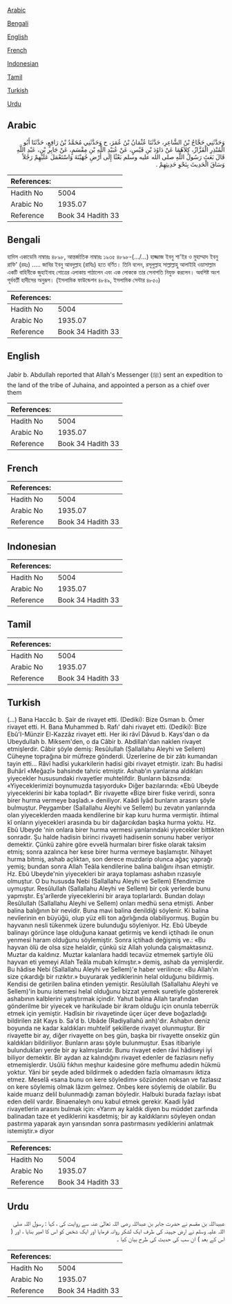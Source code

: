 [Arabic](#arabic)

[Bengali](#bengali)

[English](#english)

[French](#french)

[Indonesian](#indonesian)

[Tamil](#tamil)

[Turkish](#turkish)

[Urdu](#urdu)

## Arabic


<div dir="rtl" lang="ar" style={{fontSize:'larger',backgroundColor:'#f8f9fa',padding:20}}>
وَحَدَّثَنِي حَجَّاجُ بْنُ الشَّاعِرِ، حَدَّثَنَا عُثْمَانُ بْنُ عُمَرَ، ح وَحَدَّثَنِي مُحَمَّدُ بْنُ رَافِعٍ، حَدَّثَنَا أَبُو الْمُنْذِرِ الْقَزَّازُ، كِلاَهُمَا عَنْ دَاوُدَ بْنِ قَيْسٍ، عَنْ عُبَيْدِ اللَّهِ بْنِ مِقْسَمٍ، عَنْ جَابِرِ بْنِ، عَبْدِ اللَّهِ قَالَ بَعَثَ رَسُولُ اللَّهِ صلى الله عليه وسلم بَعْثًا إِلَى أَرْضِ جُهَيْنَةَ وَاسْتَعْمَلَ عَلَيْهِمْ رَجُلاً وَسَاقَ الْحَدِيثَ بِنَحْوِ حَدِيثِهِمْ ‏.‏
</div>
<div style={{backgroundColor:'#f8f9fa',padding:20, marginBottom: 10}}><table> <thead> <tr> <th>References:</th> <th></th> </tr> </thead> <tbody><tr><td>Hadith No</td><td>5004</td></tr><tr><td>Arabic No</td><td>1935.07</td></tr><tr><td>Reference</td><td>Book 34 Hadith 33</td></tr></tbody></table></div>

## Bengali


<div dir="ltr" lang="bn" style={{fontSize:'larger',backgroundColor:'#f8f9fa',padding:20}}>
হাদিস একাডেমি নাম্বারঃ ৪৮৯৮, আন্তর্জাতিক নাম্বারঃ ১৯৩৫ ৪৮৯৮-(.../...) হাজ্জাজ ইবনু শা'ইর ও মুহাম্মাদ ইবনু রাফি' (রহঃ) ..... জাবির ইবনু আবদুল্লাহ (রাযিঃ) হতে বর্ণিত। তিনি বলেন, রসূলুল্লাহ সাল্লাল্লাহু আলাইহি ওয়াসাল্লাম একটি বাহিনীকে জুহাইনাহ গোত্রের এলাকায় পাঠালেন এবং এক লোককে তার সেনাপতি নিযুক্ত করলেন। অবশিষ্ট অংশ পূর্ববর্তী হাদীসের অনুরূপ। (ইসলামিক ফাউন্ডেশন ৪৮৪৯, ইসলামিক সেন্টার ৪৮৫০)
</div>
<div style={{backgroundColor:'#f8f9fa',padding:20, marginBottom: 10}}><table> <thead> <tr> <th>References:</th> <th></th> </tr> </thead> <tbody><tr><td>Hadith No</td><td>5004</td></tr><tr><td>Arabic No</td><td>1935.07</td></tr><tr><td>Reference</td><td>Book 34 Hadith 33</td></tr></tbody></table></div>

## English


<div dir="ltr" lang="en" style={{fontSize:'larger',backgroundColor:'#f8f9fa',padding:20}}>
Jabir b. Abdullah reported that Allah's Messenger (ﷺ) sent an expedition to the land of the tribe of Juhaina, and appointed a person as a chief over them
</div>
<div style={{backgroundColor:'#f8f9fa',padding:20, marginBottom: 10}}><table> <thead> <tr> <th>References:</th> <th></th> </tr> </thead> <tbody><tr><td>Hadith No</td><td>5004</td></tr><tr><td>Arabic No</td><td>1935.07</td></tr><tr><td>Reference</td><td>Book 34 Hadith 33</td></tr></tbody></table></div>

## French


<div dir="ltr" lang="fr" style={{fontSize:'larger',backgroundColor:'#f8f9fa',padding:20}}>

</div>
<div style={{backgroundColor:'#f8f9fa',padding:20, marginBottom: 10}}><table> <thead> <tr> <th>References:</th> <th></th> </tr> </thead> <tbody><tr><td>Hadith No</td><td>5004</td></tr><tr><td>Arabic No</td><td>1935.07</td></tr><tr><td>Reference</td><td>Book 34 Hadith 33</td></tr></tbody></table></div>

## Indonesian


<div dir="ltr" lang="id" style={{fontSize:'larger',backgroundColor:'#f8f9fa',padding:20}}>

</div>
<div style={{backgroundColor:'#f8f9fa',padding:20, marginBottom: 10}}><table> <thead> <tr> <th>References:</th> <th></th> </tr> </thead> <tbody><tr><td>Hadith No</td><td>5004</td></tr><tr><td>Arabic No</td><td>1935.07</td></tr><tr><td>Reference</td><td>Book 34 Hadith 33</td></tr></tbody></table></div>

## Tamil


<div dir="ltr" lang="ta" style={{fontSize:'larger',backgroundColor:'#f8f9fa',padding:20}}>

</div>
<div style={{backgroundColor:'#f8f9fa',padding:20, marginBottom: 10}}><table> <thead> <tr> <th>References:</th> <th></th> </tr> </thead> <tbody><tr><td>Hadith No</td><td>5004</td></tr><tr><td>Arabic No</td><td>1935.07</td></tr><tr><td>Reference</td><td>Book 34 Hadith 33</td></tr></tbody></table></div>

## Turkish


<div dir="ltr" lang="tr" style={{fontSize:'larger',backgroundColor:'#f8f9fa',padding:20}}>
(…) Bana Haccâc b. Şair de rivayet etti. (Dediki): Bize Osman b. Ömer rivayet etti. H. Bana Muhammed b. Rafı' dahi rivayet etti. (Dediki): Bize Ebû'I-Münzir El-Kazzâz rivayet etti. Her iki râvî Dâvud b. Kays'dan o da Ubeydullah b. Miksem'den, o da Câbir b. Abdillah'dan naklen rivayet etmişlerdir. Câbir şöyle demiş: Resûlullah (Sallallahu Aleyhi ve Sellem) Cüheyne toprağına bir müfreze gönderdi. Üzerlerine de bir zâtı kumandan tayin etti... Râvî hadîsi yukarkilerin hadisi gibi rivayet etmiştir. izah: Bu hadisi Buhârî «Meğazî» bahsinde tahric etmiştir. Ashab’ın yanlarına aldıkları yiyecekler hususundaki rivayetler muhtelifdir. Bunların bâzısında: «Yiyeceklerimizi boynumuzda taşıyorduk» Diğer bazılarında: «Ebû Ubeyde yiyeceklerini bir kaba topladı*. Bir rivayette «Bize birer fiske verirdi, sonra birer hurma vermeye başladı.» deniliyor. Kaâdi İyâd bunların arasını şöyle bulmuştur. Peygamber (Sallallahu Aleyhi ve Sellem) bu zevatın yanlarında olan yiyeceklerden maada kendilerine bir kap kuru hurma vermiştir. ihtimal kî onların yiyecekleri arasında bu bir dağarcıkdan başka hurma yoktu. Hz. Ebû Ubeyde 'nin onlara birer hurma vermesi yanlarındaki yiyecekler bittikten sonradır. Şu halde hadisin birinci rivayeti hadisenin sonunu haber veriyor demektir. Çünkü zahire göre evvelâ hurmaları birer fiske olarak taksim etmiş; sonra azalınca her kese birer hurma vermeye başlamıştır. Nihayet hurma bitmiş, ashab açlıktan, son derece muzdarip olunca ağaç yaprağı yemiş; bundan sonra Allah Teâla kendilerine balina balığını ihsan etmiştir. Hz. Ebû Ubeyde'nin yiyecekleri bir araya toplaması ashabın rızasıyle olmuştur. O bu hususda Nebi (Sallallahu Aleyhi ve Sellem) Efendimize uymuştur. Resûlullah (Sallallahu Aleyhi ve Sellem) bir çok yerlerde bunu yapmıştır. Eş'arîlerde yiyeceklerini bir araya toplarlardı. Bundan dolayı Resûlullah (Sallallahu Aleyhi ve Sellem) onları medhü sena etmişti. Anber balina balığının bir nevidir. Buna mavi balina denildiği söylenir. Ki balina neviîerinin en büyüğü, olup yüz elli ton ağırlığında olabiliyormuş. Bugün bu hayvanın nesli tükenmek üzere bulunduğu söyleniyor. Hz. Ebû Ubeyde balinayı görünce laşe olduğuna kanaat getirmiş ve kendi içtihadı ile onun yenmesi haram olduğunu söylemiştir. Sonra içtihadı değişmiş ve.: «Bu hayvan ölü de olsa size helaldir, çünkü siz Allah yolunda çalışmaktasınız. Muztar da kaldınız. Muztar kalanlara haddi tecavüz etmemek şartiyle ölü hayvan eti yemeyi Allah Teâla mubah kılmıştır.» demiş, ashab da yemişlerdir. Bu hâdise Nebi (Sallallahu Aleyhi ve Sellem)'e haber verilince: «Bu Allah'ın size çıkardığı bir rızıktır.» buyurarak yediklerinin helal olduğunu bildirmiş. Kendisi de getirilen balina etinden yemiştir. Resûlullah (Sallallahu Aleyhi ve Sellem)'in bunu istemesi helal olduğunu bizzat yemek suretiyle göstererek ashabının kalblerini yatıştırmak içindir. Yahut balina Allah tarafından gönderilme bir yiyecek ve harikulade bir ikram olduğu için onunla teberrük etmek için yemiştir. Hadîsin bir rivayetinde üçer üçer deve boğazladığı bildirilen zât Kays b. Sa'd b. Ubâde (Radiyallahû anh)'dır. Ashabın deniz boyunda ne kadar kaldıkları muhtelif şekillerde rivayet olunmuştur. Bir rivayette bir ay, diğer rivayette on beş gün, başka bir rivayette onsekiz gün kaldıkları bildiriliyor. Bunların arası şöyle bulunmuştur. Esas itibariyle bulundukları yerde bir ay kalmışlardır. Bunu rivayet eden râvi hâdiseyi iyi biliyor demektir. Bîr aydan az kalındığını rivayet edenler de fazlasını nefiy etmemişlerdir. Usûlü fıkhın meşhur kaidesine göre mefhumu adedin hükmü yoktur. Yâni bir şeyde aded bildirmek o adedden fazla olmamasını iktiza etmez. Meselâ «sana bunu on kere söyledim» sözünden noksan ve fazlasız on kere söylemiş olmak lâzım gelmez. Onbeş kere söylemiş de olabilir. Bu kaide muarız delil bulunmadığı zaman böyledir. Halbuki burada fazlayı isbat eden delil vardır. Binaenaleyh onu kabul etmek gerekir. Kaadi İyâd rivayetlerin arasını bulmak için: «Yarım ay kaldık diyen bu müddet zarfında balinadan taze et yediklerini kasdetmiş; bir ay kaldıklarını söyleyen ondan pastırma yaparak ayın yarısından sonra pastırmasını yediklerini anlatmak istemiştir.» diyor
</div>
<div style={{backgroundColor:'#f8f9fa',padding:20, marginBottom: 10}}><table> <thead> <tr> <th>References:</th> <th></th> </tr> </thead> <tbody><tr><td>Hadith No</td><td>5004</td></tr><tr><td>Arabic No</td><td>1935.07</td></tr><tr><td>Reference</td><td>Book 34 Hadith 33</td></tr></tbody></table></div>

## Urdu


<div dir="rtl" lang="ur" style={{fontSize:'larger',backgroundColor:'#f8f9fa',padding:20}}>
عبیداللہ بن مقسم نے حضرت جابر بن عبداللہ رضی اللہ تعالیٰ عنہ سے روایت کی ، کہا : رسول اللہ صلی اللہ علیہ وسلم نے ارض جہینہ کی طرف ایک لشکر روانہ فرمایا اور ایک شخص کو اس کا امیر بنایا ، اور ( اس کے بعد ) ان سب کی حدیث کی طرح بیان کیا ۔
</div>
<div style={{backgroundColor:'#f8f9fa',padding:20, marginBottom: 10}}><table> <thead> <tr> <th>References:</th> <th></th> </tr> </thead> <tbody><tr><td>Hadith No</td><td>5004</td></tr><tr><td>Arabic No</td><td>1935.07</td></tr><tr><td>Reference</td><td>Book 34 Hadith 33</td></tr></tbody></table></div>